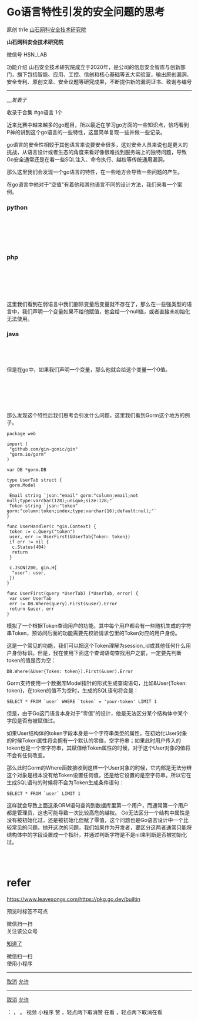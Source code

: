 #  Go语言特性引发的安全问题的思考

原创 th1e  [ 山石网科安全技术研究院 ](javascript:void\(0\);)

**山石网科安全技术研究院** ![]()

微信号 HSN_LAB

功能介绍
山石安全技术研究院成立于2020年，是公司的信息安全智库与创新部门，旗下包括智能、应用、工控、信创和核心基础等五大实验室，输出原创漏洞、安全专利、原创文章、安全议题等研究成果，不断提供新的漏洞证书、致谢与编号

____

___发表于_

收录于合集 #go语言 1个

近来比赛中越来越多的go题目，所以最近在学习go方面的一些知识点，恰巧看到P神的讲到这个go语言的一些特性，这里简单复现一些并做一些记录。‍‍

go语言的安全性相较于其他语言来说要安全很多，这对安全人员来说也是更大的挑战，从语言设计或者生态的角度来看好像很难找到服务端上的独特问题，导致Go安全通常还是在看一些SQL注入、命令执行、越权等传统通用漏洞。

那么这里我们会发现一个go语言的特性，在一些地方会导致一些问题的产生。

在go语言中他对于“空值"有着他和其他语言不同的设计方法，我们来看一个案例。

### python

![]()

‍‍‍

![]()

‍‍‍

### php

![]()

‍‍‍

![]()

‍‍‍

这里我们看到在弱语言中我们删除变量后变量就不存在了，那么在一些强类型的语言中，我们声明一个变量如果不给他赋值，他会给一个null值，或者直接未初始化无法使用。

### java

![]()

  

![]()

‍‍‍

但是在go中，如果我们声明一个变量，那么他就会给这个变量一个0值。

![]()

‍‍‍

![]()

‍‍‍

那么发现这个特性后我们思考会引发什么问题，这里我们看到Gorm这个地方的例子。

    
    
    package web  
      
    import (  
     "github.com/gin-gonic/gin"  
     "gorm.io/gorm"  
    )  
      
    var DB *gorm.DB  
      
    type UserTab struct {  
     gorm.Model  
      
     Email string `json:"email" gorm:"column:email;not null;type:varchar(128);unique;size:128;"`  
     Token string `json:"token" gorm:"column:token;index;type:varchar(16);default:null;"`  
    }  
      
    func UserHandler(c *gin.Context) {  
     token := c.Query("token")  
     user, err := UserFirst(&UserTab{Token: token})  
     if err != nil {  
      c.Status(404)  
      return  
     }  
      
     c.JSON(200, gin.H{  
      "user": user,  
     })  
    }  
      
    func UserFirst(query *UserTab) (*UserTab, error) {  
     var user UserTab  
     err := DB.Where(query).First(&user).Error  
     return &user, err  
    }  
      
    

模拟了一个根据Token查询用户的功能。其中每个用户都会有一些随机生成的字符串Token，预访问后面的功能需要先校验请求包里的Token对应的用户身份。

这是一个常见的功能，我们可以把这个Token理解为session_id或其他任何什么用户身份标识。但是，我在使用下面这个查询语句查找用户之前，一定要先判断token的值是否为空：

    
    
    DB.Where(&User{Token: token}).First(&user).Error   
    

Gorm支持使用一个数据库Model指针的形式生成查询语句，比如&User{Token: token}，在token的值不为空时，生成的SQL语句将会是：

    
    
    SELECT * FROM `user` WHERE `token` = 'your-token' LIMIT 1   
    

但是，由于Go这门语言本身对于“零值”的设计，他是无法区分某个结构体中某个字段是否有被赋值过。

如果User结构体的token字段本身是一个字符串类型的属性，在初始化User对象的时候Token属性将会拥有一个默认的零值，空字符串；如果此时用户传入的token也是一个空字符串，其赋值给Token属性的时候，对于这个User对象的值将不会有任何改变。

那么此时Gorm的Where函数接收到这样一个User对象的时候，它内部是无法分辨这个对象是根本没有给Token设置任何值，还是给它设置的是空字符串。所以它在生成SQL语句的时候将不会为Token生成条件语句：

    
    
    SELECT * FROM `user` LIMIT 1   
    

这样就会导致上面这条ORM语句查询到数据库里第一个用户，而通常第一个用户都是管理员，这也可能导致一次比较高危的越权。
Go无法区分一个结构中属性是没有被初始化过，还是被初始化但赋了零值，这个问题也是Go语言设计中一个比较常见的问题。抛开这次的问题，我们如果作为开发者，要区分这两者通常只能将结构体中的字段设置成一个指针，并通过判断字符是不是nil来判断是否被初始化过。

![]()

  
‍

# refer

https://www.leavesongs.com/https://pkg.go.dev/builtin  
       

预览时标签不可点

微信扫一扫  
关注该公众号

[知道了](javascript:;)

微信扫一扫  
使用小程序

****

[取消](javascript:void\(0\);) [允许](javascript:void\(0\);)

****

[取消](javascript:void\(0\);) [允许](javascript:void\(0\);)

： ， 。   视频 小程序 赞 ，轻点两下取消赞 在看 ，轻点两下取消在看

